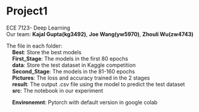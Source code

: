 # Project1
ECE 7123- Deep Learning  
Our team: **Kajal Gupta(kg3492)**, **Joe Wang(yw5970)**, **Zhouli Wu(zw4743)**  

The file in each folder:  
&nbsp;&nbsp;&nbsp;&nbsp;**Best**:  Store the best models    
&nbsp;&nbsp;&nbsp;&nbsp;**First_Stage**:  The models in the first 80 epochs  
&nbsp;&nbsp;&nbsp;&nbsp;**data**:  Store the test dataset in Kaggle competition  
&nbsp;&nbsp;&nbsp;&nbsp;**Second_Stage**:  The models in the 81-160 epochs  
&nbsp;&nbsp;&nbsp;&nbsp;**Pictures**: The loss and accuracy trained in the 2 stages  
&nbsp;&nbsp;&nbsp;&nbsp;**result**:  The output .csv file using the model to predict the test dataset  
&nbsp;&nbsp;&nbsp;&nbsp;**src**: The notebook in our experiment    

&nbsp;&nbsp;&nbsp;&nbsp;**Environemnt**: Pytorch with default version in google colab
